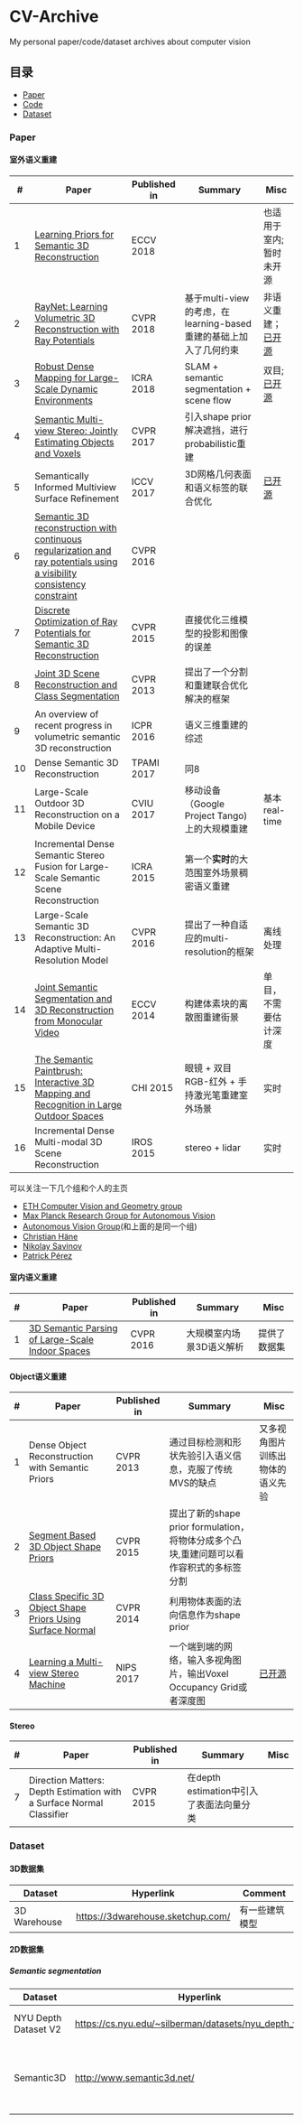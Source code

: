 # CV-Archive
My personal paper/code/dataset archives about computer vision

## 目录
* [Paper](#Paper)
* [Code](#Code)
* [Dataset](#Dataset)

### Paper

#### 室外语义重建
|#|Paper|Published in|Summary|Misc|
|-|----|----|---|---|
|1|[Learning Priors for Semantic 3D Reconstruction](http://cvg.ethz.ch/research/learned-regularization/)|ECCV 2018||也适用于室内;暂时未开源|
|2|[RayNet: Learning Volumetric 3D Reconstruction with Ray Potentials](https://avg.is.tue.mpg.de/research_projects/raynet)|CVPR 2018|基于multi-view的考虑，在learning-based重建的基础上加入了几何约束|非语义重建；[已开源](https://github.com/paschalidoud/raynet)|
|3|[Robust Dense Mapping for Large-Scale Dynamic Environments](https://siegedog.com/dynslam/)|ICRA 2018|SLAM + semantic segmentation + scene flow|双目;[已开源](https://github.com/AndreiBarsan/DynSLAM)|
|4|[Semantic Multi-view Stereo: Jointly Estimating Objects and Voxels](http://ps.is.tue.mpg.de/project/Volumetric_Reconstruction)|CVPR 2017|引入shape prior解决遮挡，进行probabilistic重建|
|5|Semantically Informed Multiview Surface Refinement|ICCV 2017|3D网格几何表面和语义标签的联合优化|[已开源](https://bitbucket.org/mathiaro/meshref/)|
|6|[Semantic 3D reconstruction with continuous regularization and ray potentials using a visibility consistency constraint](https://www.nsavinov.com/publication/2016-continuous-ray/)|CVPR 2016|
|7|[Discrete Optimization of Ray Potentials for Semantic 3D Reconstruction](https://www.nsavinov.com/publication/2015-discrete-ray/)|CVPR 2015|直接优化三维模型的投影和图像的误差||
|8|[Joint 3D Scene Reconstruction and Class Segmentation](https://people.eecs.berkeley.edu/~chaene/publications.html)|CVPR 2013|提出了一个分割和重建联合优化解决的框架|
|9|An overview of recent progress in volumetric semantic 3D reconstruction|ICPR 2016|语义三维重建的综述||
|10|Dense Semantic 3D Reconstruction|TPAMI 2017|同8||
|11|Large-Scale Outdoor 3D Reconstruction on a Mobile Device|CVIU 2017|移动设备（Google Project Tango)上的大规模重建|基本real-time|
|12|Incremental Dense Semantic Stereo Fusion for Large-Scale Semantic Scene Reconstruction|ICRA 2015|第一个**实时**的大范围室外场景稠密语义重建|
|13|Large-Scale Semantic 3D Reconstruction: An Adaptive Multi-Resolution Model|CVPR 2016|提出了一种自适应的multi-resolution的框架|离线处理|
|14|[Joint Semantic Segmentation and 3D Reconstruction from Monocular Video](http://abhijitkundu.info/projects/JointSegRec/index.html)|ECCV 2014|构建体素块的离散图重建街景|单目，不需要估计深度|
|15|[The Semantic Paintbrush: Interactive 3D Mapping and Recognition in Large Outdoor Spaces](http://www.miksik.co.uk/projects/visually_impaired/glasses_for_visually_impaired.html)|CHI 2015|眼镜 + 双目RGB-红外 + 手持激光笔重建室外场景|实时|
|16|Incremental Dense Multi-modal 3D Scene Reconstruction|IROS 2015|stereo + lidar|实时|

可以关注一下几个组和个人的主页
* [ETH Computer Vision and Geometry group](https://cvg.ethz.ch/index.php)
* [Max Planck Research Group for Autonomous Vision](https://avg.is.tuebingen.mpg.de/)
* [Autonomous Vision Group](http://www.cvlibs.net/index.php)(和上面的是同一个组)
* [Christian Häne](https://people.eecs.berkeley.edu/~chaene/index.html)
* [Nikolay Savinov](https://www.nsavinov.com/)
* [Patrick Pérez](https://ptrckprz.github.io/reconstruct/)

#### 室内语义重建
|#|Paper|Published in|Summary|Misc|
|---|----|-----|-----|-|
|1|[3D Semantic Parsing of Large-Scale Indoor Spaces](http://buildingparser.stanford.edu/index.html)|CVPR 2016|大规模室内场景3D语义解析|提供了数据集|

#### Object语义重建
|#|Paper|Published in|Summary|Misc|
|-|-|-|-|-|
|1|Dense Object Reconstruction with Semantic Priors|CVPR 2013|通过目标检测和形状先验引入语义信息，克服了传统MVS的缺点|又多视角图片训练出物体的语义先验|
|2|[Segment Based 3D Object Shape Priors](http://cvg.ethz.ch/research/semantic-3d-modeling/)|CVPR 2015|提出了新的shape prior formulation，将物体分成多个凸块,重建问题可以看作容积式的多标签分割||
|3|[Class Specific 3D Object Shape Priors Using Surface Normal](https://www.nsavinov.com/publication/2014-shape-priors/)|CVPR 2014|利用物体表面的法向信息作为shape prior|
|4|[Learning a Multi-view Stereo Machine](https://bair.berkeley.edu/blog/2017/09/05/unified-3d/)|NIPS 2017|一个端到端的网络，输入多视角图片，输出Voxel Occupancy Grid或者深度图|[已开源](https://github.com/akar43/lsm)|

#### Stereo
|#|Paper|Published in|Summary|Misc|
|-|-|-|-|-|
|7|Direction Matters: Depth Estimation with a Surface Normal Classifier|CVPR 2015|在depth estimation中引入了表面法向量分类||







### Dataset

#### 3D数据集
|Dataset|Hyperlink|Comment|
|-|-|-|
|3D Warehouse|https://3dwarehouse.sketchup.com/|有一些建筑模型|

#### 2D数据集
##### Semantic segmentation
|Dataset|Hyperlink|Paper|Comment|
|-|-|-|-|
|NYU Depth Dataset V2|https://cs.nyu.edu/~silberman/datasets/nyu_depth_v2.html||RGB + D + class labels|
|Semantic3D|http://www.semantic3d.net/|Semantic3D: A new Large-scale Point Cloud Classification Benchmark|大规模点云分类的benchmark|
